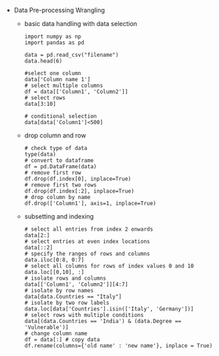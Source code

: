 - Data Pre-processing Wrangling
  - basic data handling with data selection
  
        import numpy as np
        import pandas as pd
        
        data = pd.read_csv("filename")
        data.head(6)
        
        #select one column
        data['Column name 1']
        # select multiple columns
        df = data[['Column1', 'Column2']]
        # select rows
        data[3:10]
        
        # conditional selection
        data[data['Column1']<500]
  - drop column and row
        
        # check type of data
        type(data)
        # convert to dataframe
        df = pd.DataFrame(data)
        # remove first row
        df.drop(df.index[0], inplace=True)
        # remove first two rows
        df.drop(df.index[:2], inplace=True)
        # drop column by name
        df.drop(['Column1'], axis=1, inplace=True)
  - subsetting and indexing
        
        # select all entries from index 2 onwards
        data[2:]
        # select entries at even index locations
        data[::2]
        # specify the ranges of rows and columns
        data.iloc[0:8, 0:7]
        # select all columns for rows of index values 0 and 10
        data.loc[[0,10], :]
        # isolate rows and columns
        data[['Column1', 'Column2']][4:7]
        # isolate by row names
        data[data.Countries == "Italy"]
        # isolate by two row labels
        data.loc[data['Countries'].isin(['Italy', 'Germany'])]
        # select rows with multiple conditions
        data[(data.Countries == 'India') & (data.Degree == 'Vulnerable')]
        # change column name
        df = data[:] # copy data
        df.rename(columns={'old name' : 'new name'}, inplace = True)
        
        
